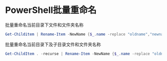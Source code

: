 # PowerShell批量重命名

批量重命名当前目录下文件和文件夹名称

```powershell
Get-Childitem | Rename-Item -NewName {$_.name -replace "oldname","newname"}
```

批量重命名当前目录下及子目录文件和文件夹名称

```powershell
Get-ChildItem . -recurse | Rename-Item -NewName {$_.name -replace "oldname","newname"}
```
